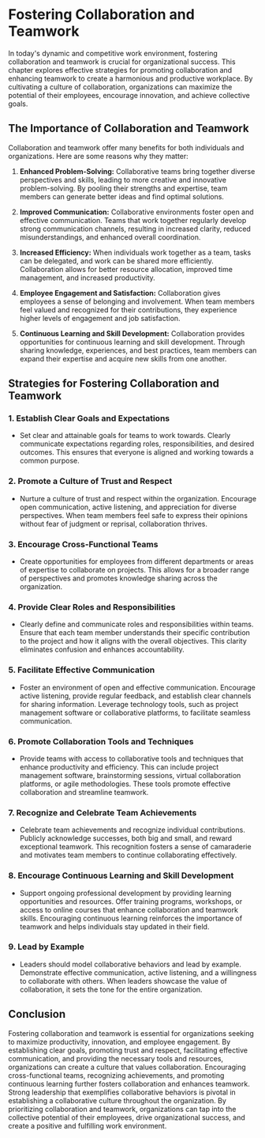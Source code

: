 Fostering Collaboration and Teamwork
================================================

In today's dynamic and competitive work environment, fostering collaboration and teamwork is crucial for organizational success. This chapter explores effective strategies for promoting collaboration and enhancing teamwork to create a harmonious and productive workplace. By cultivating a culture of collaboration, organizations can maximize the potential of their employees, encourage innovation, and achieve collective goals.

The Importance of Collaboration and Teamwork
--------------------------------------------

Collaboration and teamwork offer many benefits for both individuals and organizations. Here are some reasons why they matter:

1. **Enhanced Problem-Solving:** Collaborative teams bring together diverse perspectives and skills, leading to more creative and innovative problem-solving. By pooling their strengths and expertise, team members can generate better ideas and find optimal solutions.

2. **Improved Communication:** Collaborative environments foster open and effective communication. Teams that work together regularly develop strong communication channels, resulting in increased clarity, reduced misunderstandings, and enhanced overall coordination.

3. **Increased Efficiency:** When individuals work together as a team, tasks can be delegated, and work can be shared more efficiently. Collaboration allows for better resource allocation, improved time management, and increased productivity.

4. **Employee Engagement and Satisfaction:** Collaboration gives employees a sense of belonging and involvement. When team members feel valued and recognized for their contributions, they experience higher levels of engagement and job satisfaction.

5. **Continuous Learning and Skill Development:** Collaboration provides opportunities for continuous learning and skill development. Through sharing knowledge, experiences, and best practices, team members can expand their expertise and acquire new skills from one another.

Strategies for Fostering Collaboration and Teamwork
---------------------------------------------------

### 1. **Establish Clear Goals and Expectations**

* Set clear and attainable goals for teams to work towards. Clearly communicate expectations regarding roles, responsibilities, and desired outcomes. This ensures that everyone is aligned and working towards a common purpose.

### 2. **Promote a Culture of Trust and Respect**

* Nurture a culture of trust and respect within the organization. Encourage open communication, active listening, and appreciation for diverse perspectives. When team members feel safe to express their opinions without fear of judgment or reprisal, collaboration thrives.

### 3. **Encourage Cross-Functional Teams**

* Create opportunities for employees from different departments or areas of expertise to collaborate on projects. This allows for a broader range of perspectives and promotes knowledge sharing across the organization.

### 4. **Provide Clear Roles and Responsibilities**

* Clearly define and communicate roles and responsibilities within teams. Ensure that each team member understands their specific contribution to the project and how it aligns with the overall objectives. This clarity eliminates confusion and enhances accountability.

### 5. **Facilitate Effective Communication**

* Foster an environment of open and effective communication. Encourage active listening, provide regular feedback, and establish clear channels for sharing information. Leverage technology tools, such as project management software or collaborative platforms, to facilitate seamless communication.

### 6. **Promote Collaboration Tools and Techniques**

* Provide teams with access to collaborative tools and techniques that enhance productivity and efficiency. This can include project management software, brainstorming sessions, virtual collaboration platforms, or agile methodologies. These tools promote effective collaboration and streamline teamwork.

### 7. **Recognize and Celebrate Team Achievements**

* Celebrate team achievements and recognize individual contributions. Publicly acknowledge successes, both big and small, and reward exceptional teamwork. This recognition fosters a sense of camaraderie and motivates team members to continue collaborating effectively.

### 8. **Encourage Continuous Learning and Skill Development**

* Support ongoing professional development by providing learning opportunities and resources. Offer training programs, workshops, or access to online courses that enhance collaboration and teamwork skills. Encouraging continuous learning reinforces the importance of teamwork and helps individuals stay updated in their field.

### 9. **Lead by Example**

* Leaders should model collaborative behaviors and lead by example. Demonstrate effective communication, active listening, and a willingness to collaborate with others. When leaders showcase the value of collaboration, it sets the tone for the entire organization.

Conclusion
----------

Fostering collaboration and teamwork is essential for organizations seeking to maximize productivity, innovation, and employee engagement. By establishing clear goals, promoting trust and respect, facilitating effective communication, and providing the necessary tools and resources, organizations can create a culture that values collaboration. Encouraging cross-functional teams, recognizing achievements, and promoting continuous learning further fosters collaboration and enhances teamwork. Strong leadership that exemplifies collaborative behaviors is pivotal in establishing a collaborative culture throughout the organization. By prioritizing collaboration and teamwork, organizations can tap into the collective potential of their employees, drive organizational success, and create a positive and fulfilling work environment.
